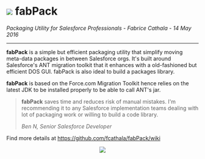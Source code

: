# <img src="https://user-images.githubusercontent.com/349381/27057313-893cd96e-4fc3-11e7-856f-cb52f668384e.png"/> fabPack

*Packaging Utility for Salesforce Professionals - Fabrice Cathala - 14 May 2016*

---

**fabPack** is a simple but efficient packaging utility that simplify moving meta-data packages in between Salesforce orgs. It's built around Salesforce's ANT migration toolkit that it enhances with a old-fashioned but efficient DOS GUI. 
fabPack is also ideal to build a packages library.

**fabPack** is based on the Force.com Migration Toolkit hence relies on the latest JDK to be installed properly to be able to call ANT's jar.

>**fabPack** saves time and reduces risk of manual mistakes. I'm recommending it to any Salesforce implementation teams dealing with lot of packaging work or willing to build a code library.  
>
> *Ben N, Senior Salesforce Developer*

Find more details at https://github.com/fcathala/fabPack/wiki

<p align="center">
<img src="https://user-images.githubusercontent.com/349381/27057206-07f9e8e2-4fc3-11e7-978e-b183e88ecc4e.png"/ >
</p>
